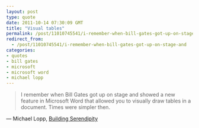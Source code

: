 ```yaml
---
layout: post
type: quote
date: 2011-10-14 07:30:09 GMT
title: "Visual tables"
permalink: /post/11010745541/i-remember-when-bill-gates-got-up-on-stage-and
redirect_from: 
  - /post/11010745541/i-remember-when-bill-gates-got-up-on-stage-and
categories:
- quotes
- bill gates
- microsoft
- microsoft word
- michael lopp
---
```

<blockquote>I remember when Bill Gates got up on stage and showed a new feature in Microsoft Word that allowed you to visually draw tables in a document. Times were simpler then.</blockquote>
<p>— Michael Lopp, <a href="http://www.randsinrepose.com/archives/2011/10/03/building_serendipity.html">Building Serendipity</a></p>